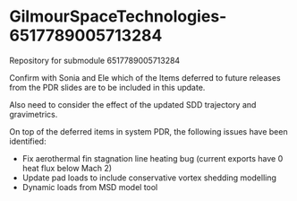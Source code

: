 # GilmourSpaceTechnologies-6517789005713284
Repository for submodule 6517789005713284

Confirm with Sonia and Ele which of the Items deferred to future releases from the PDR slides are to be included in this update.

Also need to consider the effect of the updated SDD trajectory and gravimetrics.

On top of the deferred items in system PDR, the following issues have been identified:
- Fix aerothermal fin stagnation line heating bug (current exports have 0 heat flux below Mach 2)
- Update pad loads to include conservative vortex shedding modelling
- Dynamic loads from MSD model tool
